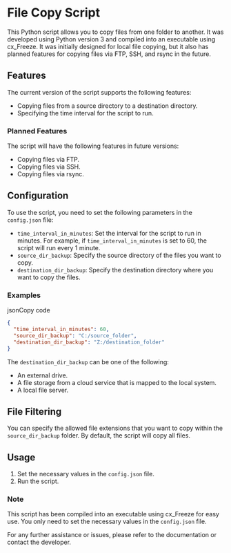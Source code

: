 
# File Copy Script

This Python script allows you to copy files from one folder to another. It was developed using Python version 3 and compiled into an executable using cx_Freeze. It was initially designed for local file copying, but it also has planned features for copying files via FTP, SSH, and rsync in the future.

## Features

The current version of the script supports the following features:

-   Copying files from a source directory to a destination directory.
-   Specifying the time interval for the script to run.

### Planned Features

The script will have the following features in future versions:

-   Copying files via FTP.
-   Copying files via SSH.
-   Copying files via rsync.

## Configuration

To use the script, you need to set the following parameters in the `config.json` file:

-   `time_interval_in_minutes`: Set the interval for the script to run in minutes. For example, if `time_interval_in_minutes` is set to 60, the script will run every 1 minute.
-   `source_dir_backup`: Specify the source directory of the files you want to copy.
-   `destination_dir_backup`: Specify the destination directory where you want to copy the files.

### Examples

jsonCopy code

```json
{
  "time_interval_in_minutes": 60,
  "source_dir_backup": "C:/source_folder",
  "destination_dir_backup": "Z:/destination_folder"
}
``` 

The `destination_dir_backup` can be one of the following:

-   An external drive.
-   A file storage from a cloud service that is mapped to the local system.
-   A local file server.

## File Filtering

You can specify the allowed file extensions that you want to copy within the `source_dir_backup` folder. By default, the script will copy all files.

## Usage

1.  Set the necessary values in the `config.json` file.
2.  Run the script.

### Note

This script has been compiled into an executable using cx_Freeze for easy use. You only need to set the necessary values in the `config.json` file.

For any further assistance or issues, please refer to the documentation or contact the developer.

